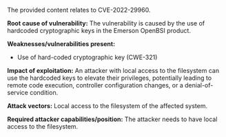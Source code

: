 The provided content relates to CVE-2022-29960.

**Root cause of vulnerability:**
The vulnerability is caused by the use of hardcoded cryptographic keys in the Emerson OpenBSI product.

**Weaknesses/vulnerabilities present:**
- Use of hard-coded cryptographic key (CWE-321)

**Impact of exploitation:**
An attacker with local access to the filesystem can use the hardcoded keys to elevate their privileges, potentially leading to remote code execution, controller configuration changes, or a denial-of-service condition.

**Attack vectors:**
Local access to the filesystem of the affected system.

**Required attacker capabilities/position:**
The attacker needs to have local access to the filesystem.